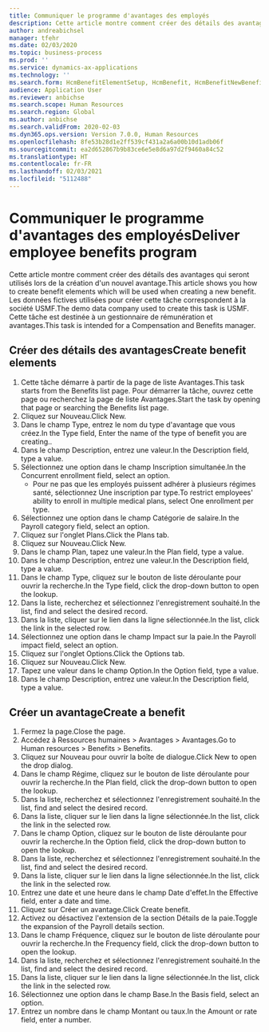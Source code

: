```yaml
---
title: Communiquer le programme d'avantages des employés
description: Cette article montre comment créer des détails des avantages qui seront utilisés lors de la création d'un nouvel avantage.
author: andreabichsel
manager: tfehr
ms.date: 02/03/2020
ms.topic: business-process
ms.prod: ''
ms.service: dynamics-ax-applications
ms.technology: ''
ms.search.form: HcmBenefitElementSetup, HcmBenefit, HcmBenefitNewBenefit, HcmBenefitPlanLookup, BenefitWorkspace, HcmBenefitSummaryPart
audience: Application User
ms.reviewer: anbichse
ms.search.scope: Human Resources
ms.search.region: Global
ms.author: anbichse
ms.search.validFrom: 2020-02-03
ms.dyn365.ops.version: Version 7.0.0, Human Resources
ms.openlocfilehash: 8fe53b28d1e2ff539cf431a2a6a00b10d1adb06f
ms.sourcegitcommit: ea2d652867b9b83ce6e5e8d6a97d2f9460a84c52
ms.translationtype: HT
ms.contentlocale: fr-FR
ms.lasthandoff: 02/03/2021
ms.locfileid: "5112488"
---
```

# <a name="deliver-employee-benefits-program"></a><span data-ttu-id="f98c6-103">Communiquer le programme d'avantages des employés</span><span class="sxs-lookup"><span data-stu-id="f98c6-103">Deliver employee benefits program</span></span>

<span data-ttu-id="f98c6-104">Cette article montre comment créer des détails des avantages qui seront utilisés lors de la création d'un nouvel avantage.</span><span class="sxs-lookup"><span data-stu-id="f98c6-104">This article shows you how to create benefit elements which will be used when creating a new benefit.</span></span> <span data-ttu-id="f98c6-105">Les données fictives utilisées pour créer cette tâche correspondent à la société USMF.</span><span class="sxs-lookup"><span data-stu-id="f98c6-105">The demo data company used to create this task is USMF.</span></span> <span data-ttu-id="f98c6-106">Cette tâche est destinée à un gestionnaire de rémunération et avantages.</span><span class="sxs-lookup"><span data-stu-id="f98c6-106">This task is intended for a Compensation and Benefits manager.</span></span>


## <a name="create-benefit-elements"></a><span data-ttu-id="f98c6-107">Créer des détails des avantages</span><span class="sxs-lookup"><span data-stu-id="f98c6-107">Create benefit elements</span></span>
1. <span data-ttu-id="f98c6-108">Cette tâche démarre à partir de la page de liste Avantages.</span><span class="sxs-lookup"><span data-stu-id="f98c6-108">This task starts from the Benefits list page.</span></span> <span data-ttu-id="f98c6-109">Pour démarrer la tâche, ouvrez cette page ou recherchez la page de liste Avantages.</span><span class="sxs-lookup"><span data-stu-id="f98c6-109">Start the task by opening that page or searching the Benefits list page.</span></span>
2. <span data-ttu-id="f98c6-110">Cliquez sur Nouveau.</span><span class="sxs-lookup"><span data-stu-id="f98c6-110">Click New.</span></span>
3. <span data-ttu-id="f98c6-111">Dans le champ Type, entrez le nom du type d'avantage que vous créez.</span><span class="sxs-lookup"><span data-stu-id="f98c6-111">In the Type field, Enter the name of the type of benefit you are creating..</span></span>
4. <span data-ttu-id="f98c6-112">Dans le champ Description, entrez une valeur.</span><span class="sxs-lookup"><span data-stu-id="f98c6-112">In the Description field, type a value.</span></span>
5. <span data-ttu-id="f98c6-113">Sélectionnez une option dans le champ Inscription simultanée.</span><span class="sxs-lookup"><span data-stu-id="f98c6-113">In the Concurrent enrollment field, select an option.</span></span>
    * <span data-ttu-id="f98c6-114">Pour ne pas que les employés puissent adhérer à plusieurs régimes santé, sélectionnez Une inscription par type.</span><span class="sxs-lookup"><span data-stu-id="f98c6-114">To restrict employees' ability to enroll in multiple medical plans, select One enrollment per type.</span></span>  
6. <span data-ttu-id="f98c6-115">Sélectionnez une option dans le champ Catégorie de salaire.</span><span class="sxs-lookup"><span data-stu-id="f98c6-115">In the Payroll category field, select an option.</span></span>
7. <span data-ttu-id="f98c6-116">Cliquez sur l'onglet Plans.</span><span class="sxs-lookup"><span data-stu-id="f98c6-116">Click the Plans tab.</span></span>
8. <span data-ttu-id="f98c6-117">Cliquez sur Nouveau.</span><span class="sxs-lookup"><span data-stu-id="f98c6-117">Click New.</span></span>
9. <span data-ttu-id="f98c6-118">Dans le champ Plan, tapez une valeur.</span><span class="sxs-lookup"><span data-stu-id="f98c6-118">In the Plan field, type a value.</span></span>
10. <span data-ttu-id="f98c6-119">Dans le champ Description, entrez une valeur.</span><span class="sxs-lookup"><span data-stu-id="f98c6-119">In the Description field, type a value.</span></span>
11. <span data-ttu-id="f98c6-120">Dans le champ Type, cliquez sur le bouton de liste déroulante pour ouvrir la recherche.</span><span class="sxs-lookup"><span data-stu-id="f98c6-120">In the Type field, click the drop-down button to open the lookup.</span></span>
12. <span data-ttu-id="f98c6-121">Dans la liste, recherchez et sélectionnez l'enregistrement souhaité.</span><span class="sxs-lookup"><span data-stu-id="f98c6-121">In the list, find and select the desired record.</span></span>
13. <span data-ttu-id="f98c6-122">Dans la liste, cliquer sur le lien dans la ligne sélectionnée.</span><span class="sxs-lookup"><span data-stu-id="f98c6-122">In the list, click the link in the selected row.</span></span>
14. <span data-ttu-id="f98c6-123">Sélectionnez une option dans le champ Impact sur la paie.</span><span class="sxs-lookup"><span data-stu-id="f98c6-123">In the Payroll impact field, select an option.</span></span>
15. <span data-ttu-id="f98c6-124">Cliquez sur l'onglet Options.</span><span class="sxs-lookup"><span data-stu-id="f98c6-124">Click the Options tab.</span></span>
16. <span data-ttu-id="f98c6-125">Cliquez sur Nouveau.</span><span class="sxs-lookup"><span data-stu-id="f98c6-125">Click New.</span></span>
17. <span data-ttu-id="f98c6-126">Tapez une valeur dans le champ Option.</span><span class="sxs-lookup"><span data-stu-id="f98c6-126">In the Option field, type a value.</span></span>
18. <span data-ttu-id="f98c6-127">Dans le champ Description, entrez une valeur.</span><span class="sxs-lookup"><span data-stu-id="f98c6-127">In the Description field, type a value.</span></span>

## <a name="create-a-benefit"></a><span data-ttu-id="f98c6-128">Créer un avantage</span><span class="sxs-lookup"><span data-stu-id="f98c6-128">Create a benefit</span></span>
1. <span data-ttu-id="f98c6-129">Fermez la page.</span><span class="sxs-lookup"><span data-stu-id="f98c6-129">Close the page.</span></span>
2. <span data-ttu-id="f98c6-130">Accédez à Ressources humaines > Avantages > Avantages.</span><span class="sxs-lookup"><span data-stu-id="f98c6-130">Go to Human resources > Benefits > Benefits.</span></span>
3. <span data-ttu-id="f98c6-131">Cliquez sur Nouveau pour ouvrir la boîte de dialogue.</span><span class="sxs-lookup"><span data-stu-id="f98c6-131">Click New to open the drop dialog.</span></span>
4. <span data-ttu-id="f98c6-132">Dans le champ Régime, cliquez sur le bouton de liste déroulante pour ouvrir la recherche.</span><span class="sxs-lookup"><span data-stu-id="f98c6-132">In the Plan field, click the drop-down button to open the lookup.</span></span>
5. <span data-ttu-id="f98c6-133">Dans la liste, recherchez et sélectionnez l'enregistrement souhaité.</span><span class="sxs-lookup"><span data-stu-id="f98c6-133">In the list, find and select the desired record.</span></span>
6. <span data-ttu-id="f98c6-134">Dans la liste, cliquer sur le lien dans la ligne sélectionnée.</span><span class="sxs-lookup"><span data-stu-id="f98c6-134">In the list, click the link in the selected row.</span></span>
7. <span data-ttu-id="f98c6-135">Dans le champ Option, cliquez sur le bouton de liste déroulante pour ouvrir la recherche.</span><span class="sxs-lookup"><span data-stu-id="f98c6-135">In the Option field, click the drop-down button to open the lookup.</span></span>
8. <span data-ttu-id="f98c6-136">Dans la liste, recherchez et sélectionnez l'enregistrement souhaité.</span><span class="sxs-lookup"><span data-stu-id="f98c6-136">In the list, find and select the desired record.</span></span>
9. <span data-ttu-id="f98c6-137">Dans la liste, cliquer sur le lien dans la ligne sélectionnée.</span><span class="sxs-lookup"><span data-stu-id="f98c6-137">In the list, click the link in the selected row.</span></span>
10. <span data-ttu-id="f98c6-138">Entrez une date et une heure dans le champ Date d'effet.</span><span class="sxs-lookup"><span data-stu-id="f98c6-138">In the Effective field, enter a date and time.</span></span>
11. <span data-ttu-id="f98c6-139">Cliquez sur Créer un avantage.</span><span class="sxs-lookup"><span data-stu-id="f98c6-139">Click Create benefit.</span></span>
12. <span data-ttu-id="f98c6-140">Activez ou désactivez l'extension de la section Détails de la paie.</span><span class="sxs-lookup"><span data-stu-id="f98c6-140">Toggle the expansion of the Payroll details section.</span></span>
13. <span data-ttu-id="f98c6-141">Dans le champ Fréquence, cliquez sur le bouton de liste déroulante pour ouvrir la recherche.</span><span class="sxs-lookup"><span data-stu-id="f98c6-141">In the Frequency field, click the drop-down button to open the lookup.</span></span>
14. <span data-ttu-id="f98c6-142">Dans la liste, recherchez et sélectionnez l'enregistrement souhaité.</span><span class="sxs-lookup"><span data-stu-id="f98c6-142">In the list, find and select the desired record.</span></span>
15. <span data-ttu-id="f98c6-143">Dans la liste, cliquer sur le lien dans la ligne sélectionnée.</span><span class="sxs-lookup"><span data-stu-id="f98c6-143">In the list, click the link in the selected row.</span></span>
16. <span data-ttu-id="f98c6-144">Sélectionnez une option dans le champ Base.</span><span class="sxs-lookup"><span data-stu-id="f98c6-144">In the Basis field, select an option.</span></span>
17. <span data-ttu-id="f98c6-145">Entrez un nombre dans le champ Montant ou taux.</span><span class="sxs-lookup"><span data-stu-id="f98c6-145">In the Amount or rate field, enter a number.</span></span>


